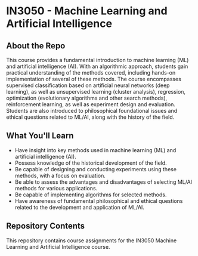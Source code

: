# IN3050 - Machine Learning and Artificial Intelligence

## About the Repo

This course provides a fundamental introduction to machine learning (ML) and artificial intelligence (AI). With an algorithmic approach, students gain practical understanding of the methods covered, including hands-on implementation of several of these methods. The course encompasses supervised classification based on artificial neural networks (deep learning), as well as unsupervised learning (cluster analysis), regression, optimization (evolutionary algorithms and other search methods), reinforcement learning, as well as experiment design and evaluation. Students are also introduced to philosophical foundational issues and ethical questions related to ML/AI, along with the history of the field.

## What You'll Learn

- Have insight into key methods used in machine learning (ML) and artificial intelligence (AI).
- Possess knowledge of the historical development of the field.
- Be capable of designing and conducting experiments using these methods, with a focus on evaluation.
- Be able to assess the advantages and disadvantages of selecting ML/AI methods for various applications.
- Be capable of implementing algorithms for selected methods.
- Have awareness of fundamental philosophical and ethical questions related to the development and application of ML/AI.

## Repository Contents

This repository contains course assignments for the IN3050 Machine Learning and Artificial Intelligence course.
